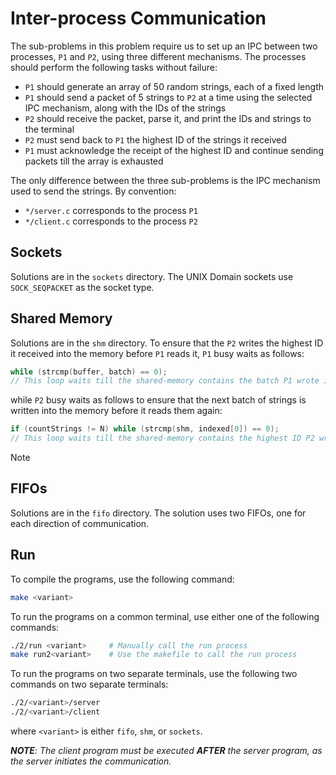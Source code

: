 # Inter-process Communication

The sub-problems in this problem require us to set up an IPC between two processes, `P1` and `P2`, using three different mechanisms. The processes should perform the following tasks without failure:

- `P1` should generate an array of 50 random strings, each of a fixed length
- `P1` should send a packet of 5 strings to `P2` at a time using the selected IPC mechanism, along with the IDs of the strings
- `P2` should receive the packet, parse it, and print the IDs and strings to the terminal
- `P2` must send back to `P1` the highest ID of the strings it received
- `P1` must acknowledge the receipt of the highest ID and continue sending packets till the array is exhausted

The only difference between the three sub-problems is the IPC mechanism used to send the strings. By convention:

- `*/server.c` corresponds to the process `P1`
- `*/client.c` corresponds to the process `P2`


## Sockets

Solutions are in the `sockets` directory. The UNIX Domain sockets use `SOCK_SEQPACKET` as the socket type.

## Shared Memory

Solutions are in the `shm` directory. To ensure that the `P2` writes the highest ID it received into the memory before `P1` reads it, `P1` busy waits as follows:

```c
while (strcmp(buffer, batch) == 0);
// This loop waits till the shared-memory contains the batch P1 wrote into it
```

while `P2` busy waits as follows to ensure that the next batch of strings is written into the memory before it reads them again:

```c
if (countStrings != N) while (strcmp(shm, indexed[0]) == 0);
// This loop waits till the shared-memory contains the highest ID P2 wrote into it
```

Note

## FIFOs

Solutions are in the `fifo` directory. The solution uses two FIFOs, one for each direction of communication.

## Run

To compile the programs, use the following command:

```bash
make <variant>
```

To run the programs on a common terminal, use either one of the following commands:

```bash
./2/run <variant>     # Manually call the run process
make run2<variant>    # Use the makefile to call the run process
```

To run the programs on two separate terminals, use the following two commands on two separate terminals:

```bash
./2/<variant>/server
./2/<variant>/client
```

where `<variant>` is either `fifo`, `shm`, or `sockets`.

***NOTE**: The client program must be executed **AFTER** the server program, as the server initiates the communication.*